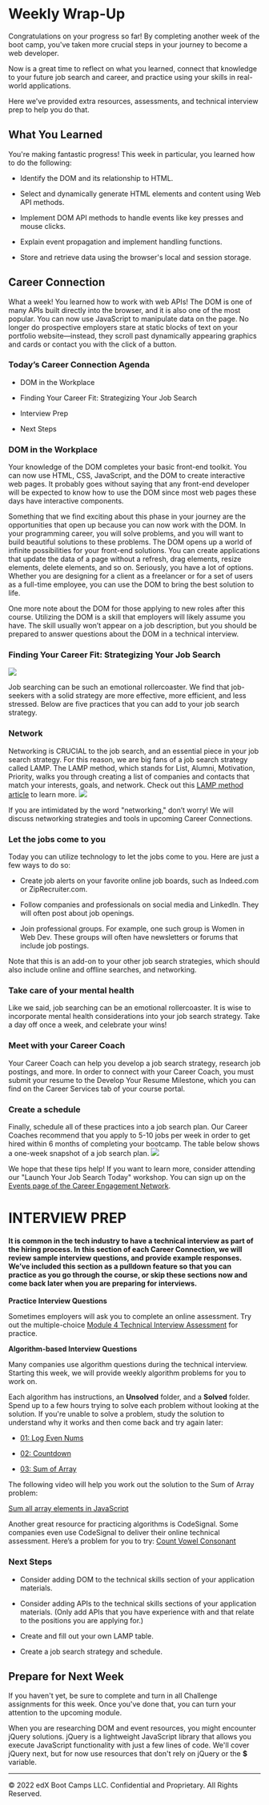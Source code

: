 # Weekly Wrap-Up
Congratulations on your progress so far! By completing another week of the boot camp, you've taken more crucial steps in your journey to become a web developer.

Now is a great time to reflect on what you learned, connect that knowledge to your future job search and career, and practice using your skills in real-world applications.

Here we've provided extra resources, assessments, and technical interview prep to help you do that.

## What You Learned
You're making fantastic progress! This week in particular, you learned how to do the following:

* Identify the DOM and its relationship to HTML.

* Select and dynamically generate HTML elements and content using Web API methods.

* Implement DOM API methods to handle events like key presses and mouse clicks.

* Explain event propagation and implement handling functions.

* Store and retrieve data using the browser's local and session storage.

## Career Connection
What a week! You learned how to work with web APIs! The DOM is one of many APIs built directly into the browser, and it is also one of the most popular. You can now use JavaScript to manipulate data on the page. No longer do prospective employers stare at static blocks of text on your portfolio website—instead, they scroll past dynamically appearing graphics and cards or contact you with the click of a button.

### Today’s Career Connection Agenda
* DOM in the Workplace

* Finding Your Career Fit: Strategizing Your Job Search

* Interview Prep

* Next Steps

### DOM in the Workplace
Your knowledge of the DOM completes your basic front-end toolkit. You can now use HTML, CSS, JavaScript, and the DOM to create interactive web pages. It probably goes without saying that any front-end developer will be expected to know how to use the DOM since most web pages these days have interactive components.

Something that we find exciting about this phase in your journey are the opportunities that open up because you can now work with the DOM. In your programming career, you will solve problems, and you will want to build beautiful solutions to these problems. The DOM opens up a world of infinite possibilities for your front-end solutions. You can create applications that update the data of a page without a refresh, drag elements, resize elements, delete elements, and so on. Seriously, you have a lot of options. Whether you are designing for a client as a freelancer or for a set of users as a full-time employee, you can use the DOM to bring the best solution to life.

One more note about the DOM for those applying to new roles after this course. Utilizing the DOM is a skill that employers will likely assume you have. The skill usually won’t appear on a job description, but you should be prepared to answer questions about the DOM in a technical interview.

### Finding Your Career Fit: Strategizing Your Job Search
![](../../../images/coding-career-connection-research.png)

Job searching can be such an emotional rollercoaster. We find that job-seekers with a solid strategy are more effective, more efficient, and less stressed. Below are five practices that you can add to your job search strategy.

### Network
Networking is CRUCIAL to the job search, and an essential piece in your job search strategy. For this reason, we are big fans of a job search strategy called LAMP. The LAMP method, which stands for List, Alumni, Motivation, Priority, walks you through creating a list of companies and contacts that match your interests, goals, and network. Check out this [LAMP method article](https://careernetwork.2u.com/articles/blog-the-lamp-method/) to learn more.
![](../../../images/coding-career-connection-LAMP-method.png)

If you are intimidated by the word "networking," don’t worry! We will discuss networking strategies and tools in upcoming Career Connections.

### Let the jobs come to you
Today you can utilize technology to let the jobs come to you. Here are just a few ways to do so:

* Create job alerts on your favorite online job boards, such as Indeed.com or ZipRecruiter.com.

* Follow companies and professionals on social media and LinkedIn. They will often post about job openings.

* Join professional groups. For example, one such group is Women in Web Dev. These groups will often have newsletters or forums that include job postings.

Note that this is an add-on to your other job search strategies, which should also include online and offline searches, and networking.

### Take care of your mental health
Like we said, job searching can be an emotional rollercoaster. It is wise to incorporate mental health considerations into your job search strategy. Take a day off once a week, and celebrate your wins!

### Meet with your Career Coach
Your Career Coach can help you develop a job search strategy, research job postings, and more. In order to connect with your Career Coach, you must submit your resume to the Develop Your Resume Milestone, which you can find on the Career Services tab of your course portal.

### Create a schedule
Finally, schedule all of these practices into a job search plan. Our Career Coaches recommend that you apply to 5-10 jobs per week in order to get hired within 6 months of completing your bootcamp. The table below shows a one-week snapshot of a job search plan.
![](../../../images/coding-career-connection-weekly-schedule.png)

We hope that these tips help! If you want to learn more, consider attending our "Launch Your Job Search Today" workshop. You can sign up on the [Events page of the Career Engagement Network](https://careernetwork.2u.com/all-events/).

# INTERVIEW PREP
#### It is common in the tech industry to have a technical interview as part of the hiring process. In this section of each Career Connection, we will review sample interview questions, and provide example responses. We’ve included this section as a pulldown feature so that you can practice as you go through the course, or skip these sections now and come back later when you are preparing for interviews.

**Practice Interview Questions**

Sometimes employers will ask you to complete an online assessment. Try out the multiple-choice [Module 4 Technical Interview Assessment](https://forms.gle/jYRX4XMiVDo2UpxS9) for practice.

**Algorithm-based Interview Questions**

Many companies use algorithm questions during the technical interview. Starting this week, we will provide weekly algorithm problems for you to work on.

Each algorithm has instructions, an **Unsolved** folder, and a **Solved** folder. Spend up to a few hours trying to solve each problem without looking at the solution. If you're unable to solve a problem, study the solution to understand why it works and then come back and try again later:

* [01: Log Even Nums](https://static.fullstack-bootcamp.com/algorithms/04-Web-APIs/01-log-even-nums.zip)

* [02: Countdown](https://static.fullstack-bootcamp.com/algorithms/04-Web-APIs/02-countdown.zip)

* [03: Sum of Array](https://static.fullstack-bootcamp.com/algorithms/04-Web-APIs/03-sum-array.zip)

The following video will help you work out the solution to the Sum of Array problem:

[Sum all array elements in JavaScript](https://www.youtube.com/watch?v=5HYww3eTxzI)

Another great resource for practicing algorithms is CodeSignal. Some companies even use CodeSignal to deliver their online technical assessment. Here’s a problem for you to try: [Count Vowel Consonant](https://app.codesignal.com/public-test/YvSg9mctHApfLBuMH/qBHxbHRS4Yghf8)

### Next Steps
* Consider adding DOM to the technical skills section of your application materials.

* Consider adding APIs to the technical skills sections of your application materials. (Only add APIs that you have experience with and that relate to the positions you are applying for.)

* Create and fill out your own LAMP table.

* Create a job search strategy and schedule.

## Prepare for Next Week
If you haven't yet, be sure to complete and turn in all Challenge assignments for this week. Once you've done that, you can turn your attention to the upcoming module.

When you are researching DOM and event resources, you might encounter jQuery solutions. jQuery is a lightweight JavaScript library that allows you execute JavaScript functionality with just a few lines of code. We'll cover jQuery next, but for now use resources that don't rely on jQuery or the **$** variable.

---
© 2022 edX Boot Camps LLC. Confidential and Proprietary. All Rights Reserved.
